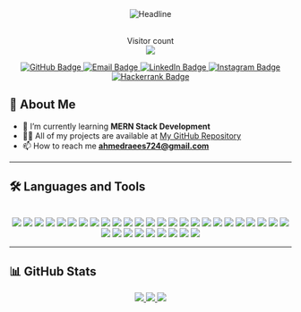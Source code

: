 
<div align=center>
    <img src="https://readme-typing-svg.herokuapp.com?color=%236FDA44&size=32&center=true&vCenter=true&width=600&height=50&lines=HI+AM+RAEES+AHMED;WEB+DEVELOPER;FULL+STACK+ENTHUSIAST" alt="Headline" />
</div>


<p align="center">
	<br>Visitor count<br>
	<img src="https://profile-counter.glitch.me/raees724/count.svg" />
</p>

<p align="center">
    <a href="https://github.com/raees724">
        <img src="https://img.shields.io/badge/GitHub-000000?style=for-the-badge&logo=github&logoColor=white" 
             style="transition: all 0.3s ease;" 
             onmouseover="this.style.backgroundColor='#671ddf'; this.style.color='white';" 
             onmouseout="this.style.backgroundColor='black'; this.style.color='white';" alt="GitHub Badge" />
    </a>
    <a href="mailto:ahmedraees724@gmail.com">
        <img src="https://img.shields.io/badge/Email-000000?style=for-the-badge&logo=gmail&logoColor=white" 
             style="transition: all 0.3s ease;" 
             onmouseover="this.style.backgroundColor='#671ddf'; this.style.color='white';" 
             onmouseout="this.style.backgroundColor='black'; this.style.color='white';" alt="Email Badge" />
    </a>
    <a href="https://www.linkedin.com/in/raees-ahmed-966207213/">
        <img src="https://img.shields.io/badge/LinkedIn-000000?style=for-the-badge&logo=linkedin&logoColor=white" 
             style="transition: all 0.3s ease;" 
             onmouseover="this.style.backgroundColor='#671ddf'; this.style.color='white';" 
             onmouseout="this.style.backgroundColor='black'; this.style.color='white';" alt="LinkedIn Badge" />
    </a>
    <a href="https://www.instagram.com/_.r.a.e.e.s._/">
        <img src="https://img.shields.io/badge/Instagram-000000?style=for-the-badge&logo=instagram&logoColor=white" 
             style="transition: all 0.3s ease;" 
             onmouseover="this.style.backgroundColor='#671ddf'; this.style.color='white';" 
             onmouseout="this.style.backgroundColor='black'; this.style.color='white';" alt="Instagram Badge" />
    </a>
    <a href="https://www.hackerrank.com/ahmedraees724">
        <img src="https://img.shields.io/badge/Hackerrank-000000?style=for-the-badge&logo=hackerrank&logoColor=white" 
             style="transition: all 0.3s ease;" 
             onmouseover="this.style.backgroundColor='#671ddf'; this.style.color='white';" 
             onmouseout="this.style.backgroundColor='black'; this.style.color='white';" alt="Hackerrank Badge" />
    </a>
</p>


## 🚀 About Me

- 🌱 I’m currently learning **MERN Stack Development**
- 👨‍💻 All of my projects are available at [My GitHub Repository](https://github.com/raees724)
- 📫 How to reach me **ahmedraees724@gmail.com**

---

## 🛠️ Languages and Tools

<div align="center">
	<br>
	<!-- Frameworks & Libraries -->
	<a href="https://github.com/axios/axios" target="_blank"><img src="https://img.shields.io/badge/axios-000000?style=for-the-badge&logo=axios&logoColor=white" onmouseover="this.style.backgroundColor='#671ddf';this.style.color='white';" onmouseout="this.style.backgroundColor='black';this.style.color='white';"></a>
	<a href="https://getbootstrap.com/" target="_blank"><img src="https://img.shields.io/badge/Bootstrap-000000?style=for-the-badge&logo=bootstrap&logoColor=white" onmouseover="this.style.backgroundColor='#563D7C';this.style.color='white';" onmouseout="this.style.backgroundColor='black';this.style.color='white';"></a>
	<a href="https://jwt.io/" target="_blank"><img src="https://img.shields.io/badge/JWT-000000?style=for-the-badge&logo=JSON%20web%20tokens&logoColor=white" onmouseover="this.style.backgroundColor='black';this.style.color='white';" onmouseout="this.style.backgroundColor='black';this.style.color='white';"></a>
	<a href="https://nodejs.org/" target="_blank"><img src="https://img.shields.io/badge/Node%20js-000000?style=for-the-badge&logo=nodedotjs&logoColor=white" onmouseover="this.style.backgroundColor='#339933';this.style.color='white';" onmouseout="this.style.backgroundColor='black';this.style.color='white';"></a>
	<a href="https://www.npmjs.com/" target="_blank"><img src="https://img.shields.io/badge/npm-000000?style=for-the-badge&logo=npm&logoColor=white" onmouseover="this.style.backgroundColor='#CB3837';this.style.color='white';" onmouseout="this.style.backgroundColor='black';this.style.color='white';"></a>
	<a href="https://www.postman.com/" target="_blank"><img src="https://img.shields.io/badge/Postman-000000?style=for-the-badge&logo=Postman&logoColor=white" onmouseover="this.style.backgroundColor='#FF6C37';this.style.color='white';" onmouseout="this.style.backgroundColor='black';this.style.color='white';"></a>
	<a href="https://reactjs.org/" target="_blank"><img src="https://img.shields.io/badge/React-000000?style=for-the-badge&logo=react&logoColor=white" onmouseover="this.style.backgroundColor='#20232A';this.style.color='#61DAFB';" onmouseout="this.style.backgroundColor='black';this.style.color='white';"></a>
	<a href="https://vitejs.dev/" target="_blank"><img src="https://img.shields.io/badge/Vite-000000?style=for-the-badge&logo=vite&logoColor=white" onmouseover="this.style.backgroundColor='#B73BFE';this.style.color='#FFD62E';" onmouseout="this.style.backgroundColor='black';this.style.color='white';"></a>
	<a href="https://discord.com/" target="_blank"><img src="https://img.shields.io/badge/Discord-000000?style=for-the-badge&logo=discord&logoColor=white" onmouseover="this.style.backgroundColor='#5865F2';this.style.color='white';" onmouseout="this.style.backgroundColor='black';this.style.color='white';"></a>
	<a href="https://meet.google.com/" target="_blank"><img src="https://img.shields.io/badge/Google%20Meet-000000?style=for-the-badge&logo=google-meet&logoColor=white" onmouseover="this.style.backgroundColor='#00897B';this.style.color='white';" onmouseout="this.style.backgroundColor='black';this.style.color='white';"></a>
	<a href="https://code.visualstudio.com/" target="_blank"><img src="https://img.shields.io/badge/VSCode-000000?style=for-the-badge&logo=visual%20studio%20code&logoColor=white" onmouseover="this.style.backgroundColor='#0078D4';this.style.color='white';" onmouseout="this.style.backgroundColor='black';this.style.color='white';"></a>
	<a href="https://www.cprogramming.com/" target="_blank"><img src="https://img.shields.io/badge/C-000000?style=for-the-badge&logo=c&logoColor=white" onmouseover="this.style.backgroundColor='#00599C';this.style.color='white';" onmouseout="this.style.backgroundColor='black';this.style.color='white';"></a>
	<a href="https://www.w3schools.com/css/" target="_blank"><img src="https://img.shields.io/badge/CSS3-000000?style=for-the-badge&logo=css3&logoColor=white" onmouseover="this.style.backgroundColor='#1572B6';this.style.color='white';" onmouseout="this.style.backgroundColor='black';this.style.color='white';"></a>
	<a href="https://www.w3.org/html/" target="_blank"><img src="https://img.shields.io/badge/HTML5-000000?style=for-the-badge&logo=html5&logoColor=white" onmouseover="this.style.backgroundColor='#E34F26';this.style.color='white';" onmouseout="this.style.backgroundColor='black';this.style.color='white';"></a>
	<a href="https://www.json.org/" target="_blank"><img src="https://img.shields.io/badge/json-000000?style=for-the-badge&logo=json&logoColor=white" onmouseover="this.style.backgroundColor='#5E5C5C';this.style.color='white';" onmouseout="this.style.backgroundColor='black';this.style.color='white';"></a>
	<a href="https://www.python.org/" target="_blank"><img src="https://img.shields.io/badge/Python-000000?style=for-the-badge&logo=python&logoColor=white" onmouseover="this.style.backgroundColor='#FFD43B';this.style.color='blue';" onmouseout="this.style.backgroundColor='black';this.style.color='white';"></a>
	<a href="https://www.spotify.com/" target="_blank"><img src="https://img.shields.io/badge/Spotify-000000?style=for-the-badge&logo=spotify&logoColor=white" onmouseover="this.style.backgroundColor='#1ED760';this.style.color='white';" onmouseout="this.style.backgroundColor='black';this.style.color='white';"></a>
	<a href="https://www.figma.com/" target="_blank"><img src="https://img.shields.io/badge/Figma-000000?style=for-the-badge&logo=figma&logoColor=white" onmouseover="this.style.backgroundColor='#F24E1E';this.style.color='white';" onmouseout="this.style.backgroundColor='black';this.style.color='white';"></a>
	<a href="https://www.canva.com/" target="_blank"><img src="https://img.shields.io/badge/Canva-000000?style=for-the-badge&logo=Canva&logoColor=white" onmouseover="this.style.backgroundColor='#00C4CC';this.style.color='white';" onmouseout="this.style.backgroundColor='black';this.style.color='white';"></a>
	<a href="https://vercel.com/" target="_blank"><img src="https://img.shields.io/badge/Vercel-000000?style=for-the-badge&logo=vercel&logoColor=white" onmouseover="this.style.backgroundColor='black';this.style.color='white';" onmouseout="this.style.backgroundColor='black';this.style.color='white';"></a>
	<a href="https://www.netlify.com/" target="_blank"><img src="https://img.shields.io/badge/Netlify-000000?style=for-the-badge&logo=netlify&logoColor=white" onmouseover="this.style.backgroundColor='#00C7B7';this.style.color='white';" onmouseout="this.style.backgroundColor='black';this.style.color='white';"></a>
<a href="https://developer.mozilla.org/en-US/docs/Web/JavaScript" target="_blank"><img src="https://img.shields.io/badge/JavaScript-000000?style=for-the-badge&logo=javascript&logoColor=white" onmouseover="this.style.backgroundColor='#00C7B7';this.style.color='white';" onmouseout="this.style.backgroundColor='black';this.style.color='white';"></a>
<a href="https://www.cloudflare.com/" target="_blank"><img src="https://img.shields.io/badge/Cloudflare-000000?style=for-the-badge&logo=cloud fare&logoColor=white" onmouseover="this.style.backgroundColor='#00C7B7';this.style.color='white';" onmouseout="this.style.backgroundColor='black';this.style.color='white';"></a>
<a href="https://firebase.google.com/" target="_blank"><img src="https://img.shields.io/badge/Firebase-000000?style=for-the-badge&logo=firebase&logoColor=white" onmouseover="this.style.backgroundColor='#00C7B7';this.style.color='white';" onmouseout="this.style.backgroundColor='black';this.style.color='white';"></a>
<a href="https://redux.js.org/" target="_blank"><img src="https://img.shields.io/badge/Redux-000000?style=for-the-badge&logo=redux&logoColor=white" onmouseover="this.style.backgroundColor='#00C7B7';this.style.color='white';" onmouseout="this.style.backgroundColor='black';this.style.color='white';"></a>
<a href="https://ejs.co/" target="_blank"><img src="https://img.shields.io/badge/EJS-000000?style=for-the-badge&logo=ejs&logoColor=white" onmouseover="this.style.backgroundColor='#00C7B7';this.style.color='white';" onmouseout="this.style.backgroundColor='black';this.style.color='white';"></a>
<a href="https://handlebarsjs.com/" target="_blank"><img src="https://img.shields.io/badge/Handlebars-000000?style=for-the-badge&logo=handlebars&logoColor=white" onmouseover="this.style.backgroundColor='#00C7B7';this.style.color='white';" onmouseout="this.style.backgroundColor='black';this.style.color='white';"></a>
<a href="https://jquery.com/" target="_blank"><img src="https://img.shields.io/badge/jQuery-000000?style=for-the-badge&logo=jquery&logoColor=white" onmouseover="this.style.backgroundColor='#00C7B7';this.style.color='white';" onmouseout="this.style.backgroundColor='black';this.style.color='white';"></a>
<a href="https://developer.mozilla.org/en-US/docs/Web/Guide/AJAX" target="_blank"><img src="https://img.shields.io/badge/AJAX-000000?style=for-the-badge&logo=ajax&logoColor=white" onmouseover="this.style.backgroundColor='#00C7B7';this.style.color='white';" onmouseout="this.style.backgroundColor='black';this.style.color='white';"></a>
<a href="https://sass-lang.com/" target="_blank"><img src="https://img.shields.io/badge/Socket.io-000000?style=for-the-badge&logo=sass&logoColor=white" onmouseover="this.style.backgroundColor='#00C7B7';this.style.color='white';" onmouseout="this.style.backgroundColor='black';this.style.color='white';"></a>
<a href="https://tailwindcss.com/" target="_blank"><img src="https://img.shields.io/badge/Tailwind_CSS-000000?style=for-the-badge&logo=tailwind css&logoColor=white" onmouseover="this.style.backgroundColor='#00C7B7';this.style.color='white';" onmouseout="this.style.backgroundColor='black';this.style.color='white';"></a>
<a href="https://www.nginx.com/" target="_blank"><img src="https://img.shields.io/badge/Nginx-000000?style=for-the-badge&logo=nginx&logoColor=white" onmouseover="this.style.backgroundColor='#00C7B7';this.style.color='white';" onmouseout="this.style.backgroundColor='black';this.style.color='white';"></a>
<a href="https://www.mysql.com/" target="_blank"><img src="https://img.shields.io/badge/MySQL-000000?style=for-the-badge&logo=mysql&logoColor=white" onmouseover="this.style.backgroundColor='#00C7B7';this.style.color='white';" onmouseout="this.style.backgroundColor='black';this.style.color='white';"></a>
<a href="https://www.mongodb.com/" target="_blank"><img src="https://img.shields.io/badge/MongoDB-000000?style=for-the-badge&logo=mongo db&logoColor=white" onmouseover="this.style.backgroundColor='#00C7B7';this.style.color='white';" onmouseout="this.style.backgroundColor='black';this.style.color='white';"></a>


</div>

---

## 📊 GitHub Stats

<div align="center">
    <a href="https://github.com/raees724">
        <img src="https://github-readme-stats.vercel.app/api?username=raees724&show_icons=true&count_private=true&hide_border=true&theme=dark" />
    </a>
    <a href="https://github.com/raees724">
        <img src="https://github-readme-streak-stats.herokuapp.com/?user=raees724&hide_border=true&theme=dark" />
    </a>
    <a href="https://github.com/raees724">
        <img src="https://github-readme-stats.vercel.app/api/top-langs/?username=raees724&langs_count=8&layout=compact&hide_border=true&theme=dark" />
    </a>
</div>


